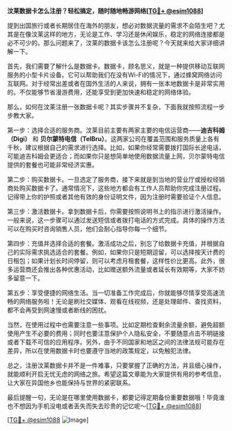 **汶莱数据卡怎么注册？轻松搞定，随时随地畅游网络[[TG💪+ @esim1088](https://t.me/s/esim1088)]**

提到出国旅行或者长期居住在海外的朋友，想必对数据流量的需求不会陌生吧？尤其是在像汶莱这样的地方，无论是工作、学习还是休闲娱乐，稳定的网络连接都是必不可少的。那么问题来了，汶莱的数据卡该怎么注册呢？今天就来给大家详细讲解一下。

首先，我们需要了解什么是数据卡。数据卡，顾名思义，就是一种提供移动互联网服务的小型卡片设备。它可以帮助我们在没有Wi-Fi的情况下，通过蜂窝网络访问互联网。对于经常出差或者在国外生活的人来说，拥有一张本地数据卡是非常实用的。不仅能够节省漫游费用，还能享受到更加快速和稳定的网络体验。

那么，如何在汶莱注册一张数据卡呢？其实步骤并不复杂，下面我就按照流程一步步教大家。

第一步：选择合适的服务商。汶莱目前主要有两家主要的电信运营商——**迪吉科姆（Digi）** 和 **贝尔蒙特电信（TelBru）**。这两家公司在覆盖范围和服务质量上各有千秋，建议根据自己的需求进行选择。比如，如果你经常需要拨打国际长途电话，可能迪吉科姆会更适合；而如果你只是想简单地使用数据流量上网，贝尔蒙特电信提供的套餐也可能非常经济实惠。

第二步：购买数据卡。一旦选定了服务商，接下来就是到当地的营业厅或授权经销商处购买数据卡了。通常情况下，这些地方都会有工作人员帮助你完成注册过程。记得带上你的护照或者其他有效的身份证明文件，因为注册时需要验证个人信息。

第三步：激活数据卡。拿到数据卡后，你需要按照说明书上的指示进行激活操作。一般来说，这一步骤可以通过发送短信或者拨打电话的方式完成。具体的操作方法可以在购买时咨询销售人员，他们会耐心指导你每一个细节。

第四步：充值并选择合适的套餐。激活成功之后，别忘了给数据卡充值，并根据自己的实际需求挑选适合的套餐。例如，如果你只是短期逗留，可以选择按天计费的日租包；如果计划长时间停留，则可以考虑月租套餐，这样性价比更高。此外，很多运营商还会推出各种优惠活动，比如赠送额外流量或者延长有效期等，大家不妨多留意一下。

第五步：享受便捷的网络生活。当一切准备工作完成后，你就能够尽情享受高速流畅的网络服务啦！无论是刷社交媒体、观看在线视频，还是处理邮件、查找资料，都不会再受到网速慢或者断线的困扰。

当然，在使用过程中也需要注意一些事项。比如定期检查剩余流量余额，避免超额使用产生不必要的费用；同时也要注意保护个人隐私安全，不要随意点击不明链接或者下载不可信的应用程序。另外，由于不同国家和地区之间的法律法规可能存在差异，所以在使用数据卡时也要遵守当地的政策规定，以免触犯法律。

总之，注册汶莱数据卡并不是一件难事，只要掌握了正确的方法，并且细心操作，就能顺利开启无忧无虑的网络之旅。希望这篇文章能为大家提供有用的参考信息，让大家在异国他乡也能保持与世界的紧密联系。

最后提醒一句，无论是在哪里使用数据卡，都要记得定期备份重要数据哦！毕竟谁也不想因为手机没电或者丢失而失去珍贵的记忆呢～[[TG💪+ @esim1088](https://t.me/s/esim1088)]

[[TG💪+ @esim1088](https://t.me/s/esim1088) ![Image](https://i.postimg.cc/4NQfJmqS/Snipaste-2025-05-13-00-14-12.png)]